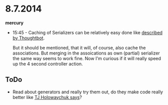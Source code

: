 # 8.7.2014

**mercury**

- 15:45 - Caching of Serializers can be relatively easy done like [described by Thoughtbot](http://robots.thoughtbot.com/fast-json-apis-in-rails-with-key-based-caches-and).

    But it should be mentioned, that it will, of course, also cache the associations. But merging in the assoications as own (partial) serializer the same way seems to work fine. Now I'm curious if it will really speed up the 4 second controller action.


## ToDo

- Read about generators and really try them out, do they make code really better like [TJ Holowaychuk says](https://medium.com/code-adventures/4ba9e7f3e52b)?
